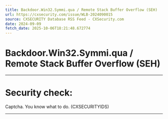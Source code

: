 ```yaml
---
title: Backdoor.Win32.Symmi.qua / Remote Stack Buffer Overflow (SEH)
url: https://cxsecurity.com/issue/WLB-2024090015
source: CXSECURITY Database RSS Feed - CXSecurity.com
date: 2024-09-09
fetch_date: 2025-10-06T18:21:48.672774
---
```


# Backdoor.Win32.Symmi.qua / Remote Stack Buffer Overflow (SEH)

---

# Security check:

Captcha. You know what to do. (CXSECURITYIDS)

---